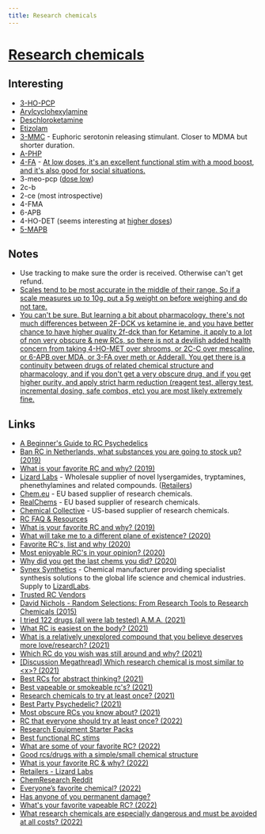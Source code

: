 ```yaml
---
title: Research chemicals
---
```


# [Research chemicals](https://psychonautwiki.org/w/index.php?title=Research_chemicals)

## Interesting

- [3-HO-PCP](https://psychonautwiki.org/wiki/3-HO-PCP)
- [Arylcyclohexylamine](https://psychonautwiki.org/wiki/Arylcyclohexylamine)
- [Deschloroketamine](https://psychonautwiki.org/w/index.php?title=Deschloroketamine)
- [Etizolam](https://psychonautwiki.org/wiki/Etizolam)
- [3-MMC](https://psychonautwiki.org/wiki/3-MMC) - Euphoric serotonin releasing stimulant. Closer to MDMA but shorter duration.
- [A-PHP](https://psychonautwiki.org/w/index.php?title=A-PHP)
- [4-FA](https://psychonautwiki.org/wiki/4-FA) - [At low doses, it's an excellent functional stim with a mood boost, and it's also good for social situations.](https://www.reddit.com/r/researchchemicals/comments/7qvxmn/in_your_opinion_name_some_of_the_best_chemicals/)
- 3-meo-pcp ([dose low](https://reddit.com/r/researchchemicals/comments/bes0sd/_/el8tr5p/?context=1))
- 2c-b
- 2-ce (most introspective)
- 4-FMA
- 6-APB
- 4-HO-DET (seems interesting at [higher doses](https://www.reddit.com/r/researchchemicals/comments/bippwv/4sub_tryptamine_intensity_ranking/))
- [5-MAPB](https://psychonautwiki.org/wiki/5-MAPB)

## Notes

- Use tracking to make sure the order is received. Otherwise can't get refund.
- [Scales tend to be most accurate in the middle of their range. So if a scale measures up to 10g, put a 5g weight on before weighing and do not tare.](https://www.reddit.com/r/researchchemicals/comments/jysobq/handy_tip_for_cheap_scales/)
- [You can't be sure. But learning a bit about pharmacology, there's not much differences between 2F-DCK vs ketamine ie, and you have better chance to have higher quality 2f-dck than for Ketamine, it apply to a lot of non very obscure & new RCs, so there is not a devilish added health concern from taking 4-HO-MET over shrooms, or 2C-C over mescaline, or 6-APB over MDA, or 3-FA over meth or Adderall. You get there is a continuity between drugs of related chemical structure and pharmacology, and if you don't get a very obscure drug, and if you get higher purity, and apply strict harm reduction (reagent test, allergy test, incremental dosing, safe combos, etc) you are most likely extremely fine.](https://www.reddit.com/r/researchchemicals/comments/v0b9m4/how_do_you_feel_comfortable_using_rcs/)

## Links

- [A Beginner's Guide to RC Psychedelics](https://www.reddit.com/r/researchchemicals/comments/7qep7b/a_beginners_guide_to_rc_psychedelics/)
- [Ban RC in Netherlands, what substances you are going to stock up? (2019)](https://www.reddit.com/r/researchchemicals/comments/bhxh6o/ban_rc_in_netherlands_what_substances_you_are/)
- [What is your favorite RC and why? (2019)](https://www.reddit.com/r/researchchemicals/comments/cf4431/what_is_your_favorite_rc_and_why/)
- [Lizard Labs](https://lizardlabs.eu/) - Wholesale supplier of novel lysergamides, tryptamines, phenethylamines and related compounds. ([Retailers](https://lizardlabs.eu/retailers/))
- [Chem.eu](https://www.chem.eu/) - EU based supplier of research chemicals.
- [RealChems](https://realchems.net/) - EU based supplier of research chemicals.
- [Chemical Collective](https://chemical-collective.com/) - US-based supplier of research chemicals.
- [RC FAQ & Resources](https://www.reddit.com/r/researchchemicals/comments/dchpr0/faq_resources/)
- [What is your favorite RC and why? (2019)](https://www.reddit.com/r/researchchemicals/comments/ec7qwt/what_is_your_favorite_rc_and_why/)
- [What will take me to a different plane of existence? (2020)](https://www.reddit.com/r/researchchemicals/comments/fh15ex/what_will_take_me_to_a_different_plane_of/)
- [Favorite RC's, list and why (2020)](https://www.reddit.com/r/researchchemicals/comments/if103b/favorite_rcs_list_and_why_and_go/)
- [Most enjoyable RC's in your opinion? (2020)](https://www.reddit.com/r/researchchemicals/comments/ip4js0/most_enjoyable_rcs_in_your_opinion/)
- [Why did you get the last chems you did? (2020)](https://www.reddit.com/r/researchchemicals/comments/irh069/why_did_you_get_the_last_chems_you_did/)
- [Synex Synthetics](https://www.synexsynthetics.com/) - Chemical manufacturer providing specialist synthesis solutions to the global life science and chemical industries. Supply to [LizardLabs](https://lizardlabs.eu/).
- [Trusted RC Vendors](https://buy.research-chemicals.online/)
- [David Nichols - Random Selections: From Research Tools to Research Chemicals (2015)](https://www.youtube.com/watch?v=iiYaFP6iQGg)
- [I tried 122 drugs (all were lab tested) A.M.A. (2021)](https://www.reddit.com/r/researchchemicals/comments/mg03w7/i_tried_122_drugs_all_were_lab_tested_ama/)
- [What RC is easiest on the body? (2021)](https://www.reddit.com/r/researchchemicals/comments/nt0h0x/what_rc_is_easiest_on_the_body/)
- [What is a relatively unexplored compound that you believe deserves more love/research? (2021)](https://www.reddit.com/r/researchchemicals/comments/p58biz/what_is_a_relatively_unexplored_compound_that_you/)
- [Which RC do you wish was still around and why? (2021)](https://www.reddit.com/r/researchchemicals/comments/pnhj19/which_rc_do_you_wish_was_still_around_and_why/)
- [[Discussion Megathread] Which research chemical is most similar to <x\>? (2021)](https://www.reddit.com/r/researchchemicals/comments/py4m1a/discussion_megathread_which_research_chemical_is/)
- [Best RCs for abstract thinking? (2021)](https://www.reddit.com/r/researchchemicals/comments/q26e4t/best_rcs_for_abstract_thinking/)
- [Best vapeable or smokeable rc's? (2021)](https://www.reddit.com/r/researchchemicals/comments/q6w42s/best_vapeable_or_smokeable_rcs/)
- [Research chemicals to try at least once? (2021)](https://www.reddit.com/r/researchchemicals/comments/qepnro/what_are_some_research_chemicals_to_try_at_least/)
- [Best Party Psychedelic? (2021)](https://www.reddit.com/r/researchchemicals/comments/qpsy4e/best_party_psychedelic/)
- [Most obscure RCs you know about? (2021)](https://www.reddit.com/r/researchchemicals/comments/rh903q/what_are_the_most_obscure_rcs_you_know_about/)
- [RC that everyone should try at least once? (2022)](https://www.reddit.com/r/researchchemicals/comments/srv4ih/whats_an_rc_that_everyone_should_try_at_least_once/)
- [Research Equipment Starter Packs](https://www.reddit.com/r/researchchemicals/comments/sust0u/research_equipment_starter_packs_v2/)
- [Best functional RC stims](https://www.reddit.com/r/researchchemicals/comments/thmodp/best_functional_rc_stim/)
- [What are some of your favorite RC? (2022)](https://www.reddit.com/r/researchchemicals/comments/u4myz1/what_are_some_of_your_favourite_rc/)
- [Good rcs/drugs with a simple/small chemical structure](https://www.reddit.com/r/researchchemicals/comments/u7txak/any_good_rcsdrugs_with_a_simplesmall_chemical/)
- [What is your favorite RC & why? (2022)](https://www.reddit.com/r/researchchemicals/comments/unw8dj/what_is_your_favorite_rc_why/)
- [Retailers - Lizard Labs](https://lizardlabs.eu/retailers/)
- [ChemResearch Reddit](https://www.reddit.com/r/ChemResearch/)
- [Everyone’s favorite chemical? (2022)](https://www.reddit.com/r/researchchemicals/comments/ur3doy/everyones_favorite_chemical/)
- [Has anyone of you permanent damage?](https://www.reddit.com/r/researchchemicals/comments/uyyny6/has_anyone_of_you_permanent_damage/)
- [What's your favorite vapeable RC? (2022)](https://www.reddit.com/r/researchchemicals/comments/v6q8c3/whats_your_favorite_vapeable_rc/)
- [What research chemicals are especially dangerous and must be avoided at all costs? (2022)](https://www.reddit.com/r/researchchemicals/comments/yr5sjd/what_research_chemicals_are_especially_dangerous/)
